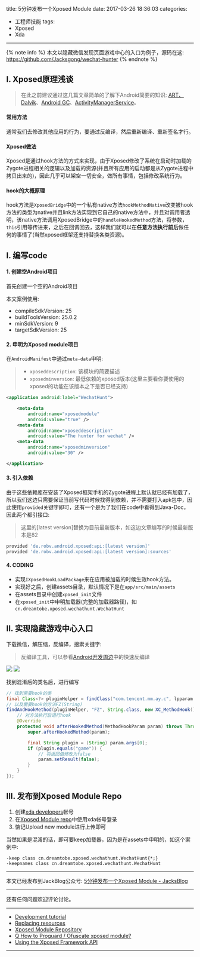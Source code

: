 title: 5分钟发布一个Xposed Module
date: 2017-03-26 18:36:03
categories:
- 工程师技能
tags:
- Xposed
- Xda

---


{% note info %} 本文以隐藏微信发现页面游戏中心的入口为例子，源码在这: https://github.com/Jacksgong/wechat-hunter {% endnote %}

<!-- more -->

## I. Xposed原理浅谈

> 在此之前建议通过这几篇文章简单的了解下Android简要的知识: [ART、Dalvik](https://blog.dreamtobe.cn/2015/11/01/android_art_dalvik/)、[Android GC](https://blog.dreamtobe.cn/2015/11/30/gc/)、[ActivityManagerService](https://blog.dreamtobe.cn/2015/11/26/activitymanagerservice/)。

#### 常用方法

通常我们去修改其他应用的行为，要通过反编译，然后重新编译、重新签名才行。

#### Xposed做法

Xposed是通过hook方法的方式来实现，由于Xposed修改了系统在启动时加载的Zygote进程相关的逻辑以及加载的资源(并且所有应用的启动都是从Zygote进程中拷贝出来的)，因此几乎可以架空一切安全，做所有事情，包括修改系统行为。

#### hook的大概原理

hook方法是`XposedBridge`中的一个私有native方法`hookMethodNative`改变被hook方法的类型为native并且link方法实现到它自己的native方法中，并且对调用者透明，该native方法调用XposedBridge中的`handleHookedMethod`方法，将参数，`this`引用等传进来，之后在回调回去，这样我们就可以在**任意方法执行前后**做任何的事情了(当然xposed框架还支持替换各类资源)。

## I. 编写code

#### 1. 创建空Android项目

首先创建一个空的Android项目

本文案例使用:

- compileSdkVersion: 25
- buildToolsVersion: 25.0.2
- minSdkVersion: 9
- targetSdkVersion: 25

#### 2. 申明为Xposed module项目

在`AndroidManifest`中通过`meta-data`申明:

> - `xposeddescription`: 该模块的简要描述
> - `xposedminversion`: 最低依赖的xposed版本(这里主要看你要使用的xposed的功能在该版本之下是否已经支持)

```xml
<application android:label="WechatHunt">

    <meta-data
        android:name="xposedmodule"
        android:value="true" />
    <meta-data
        android:name="xposeddescription"
        android:value="The hunter for wechat" />
    <meta-data
        android:name="xposedminversion"
        android:value="30" />

</application>
```

#### 3. 引入依赖

由于这些依赖库在安装了Xposed框架手机的Zygote进程上默认就已经有加载了，所以我们这边只需要保证当前写代码时候找得到依赖，并不需要打入apk包中，因此使用`provided`关键字即可，还有一个是为了我们在code中看得到Java-Doc，因此两个都引接口:

> 这里的[latest version]替换为目前最新版本，如这边文章编写的时候最新版本是82

```groovy
provided 'de.robv.android.xposed:api:[latest version]'
provided 'de.robv.android.xposed:api:[latest version]:sources'
```

#### 4. CODING

- 实现`IXposedHookLoadPackage`来在应用被加载的时候生效hook方法。
- 实现好之后，创建assets目录，默认情况下是在`app/src/main/assets`
- 在assets目录中创建`xposed_init`文件
- 在`xposed_init`中申明加载器(完整的加载器路径)，如`cn.dreamtobe.xposed.wechathunt.WechatHunt`

## II. 实现隐藏游戏中心入口

下载微信，解压缩，反编译，搜索关键字:

> 反编译工具，可以参看[Android开发周边](https://blog.dreamtobe.cn/android-toolset/)中的快速反编译

![](/img/xposed-module-1.png)
![](/img/xposed-module-2.png)


找到混淆后的类名后，进行编写

```java
// 找到需要hook的类
final Class<?> pluginHelper = findClass("com.tencent.mm.ay.c", lpparam.classLoader);
// 以及需要hook的方法FZ(String)
findAndHookMethod(pluginHelper, "FZ", String.class, new XC_MethodHook() {
    // 对方法执行后进行hook
    @Override
    protected void afterHookedMethod(MethodHookParam param) throws Throwable {
        super.afterHookedMethod(param);

        final String plugin = (String) param.args[0];
        if (plugin.equals("game")) {
            // 将返回值修改为false
            param.setResult(false);
        }
    }
});
```

## III. 发布到Xposed Module Repo

1. 创建[xda developers](forum.xda-developers.com)帐号
2. 在[Xposed Module repo](http://repo.xposed.info/)中使用xda帐号登录
3. 惦记Upload new module进行上传即可

当然如果是混淆的话，即可要keep加载器，因为是在assets中申明的，如这个案例中:

```
-keep class cn.dreamtobe.xposed.wechathunt.WechatHunt{*;}
-keepnames class cn.dreamtobe.xposed.wechathunt.WechatHunt
```

---

本文已经发布到JackBlog公众号: [5分钟发布一个Xposed Module - JacksBlog](https://mp.weixin.qq.com/s?__biz=MzIyMjQxMzAzOA==&mid=2247483706&idx=1&sn=6e1ff9df6478283bcc1a9e3edcb71fe4)

---

还有任何问题欢迎评论讨论。

---

- [Development tutorial](https://github.com/rovo89/XposedBridge/wiki/Development-tutorial)
- [Replacing resources](https://github.com/rovo89/XposedBridge/wiki/Replacing-resources)
- [Xposed Module Repository](http://repo.xposed.info/)
- [Q How to Proguard / Ofuscate xposed module?](https://forum.xda-developers.com/android/help/how-to-proguard-ofuscate-xposed-module-t3153420)
- [Using the Xposed Framework API](https://github.com/rovo89/XposedBridge/wiki/Using-the-Xposed-Framework-API)

---
